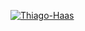 [![Thiago-Haas](https://github-readme-stats.vercel.app/api/top-langs/?username=Thiago-Haas&hide=html&layout=compact&theme=dark)](https://github.com/Thiago-Haas/)

